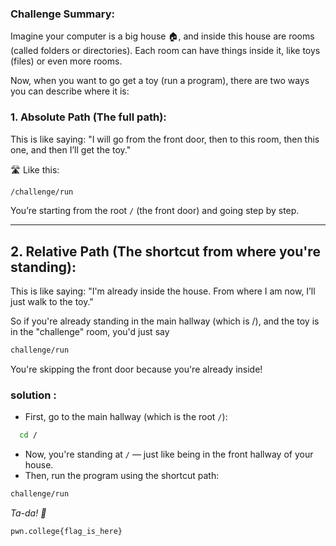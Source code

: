 ### Challenge Summary:
Imagine your computer is a big house 🏠, and inside this house are rooms (called folders or directories). Each room can have things inside it, like toys (files) or even more rooms.

Now, when you want to go get a toy (run a program), there are two ways you can describe where it is:

### 1. Absolute Path (The full path):
This is like saying:
"I will go from the front door, then to this room, then this one, and then I’ll get the toy."

🛣️ Like this:
```bash
/challenge/run
```
You’re starting from the root `/` (the front door) and going step by step.
_________________
## 2. Relative Path (The shortcut from where you're standing):
This is like saying:
"I'm already inside the house. From where I am now, I’ll just walk to the toy."

So if you're already standing in the main hallway (which is /), and the toy is in the "challenge" room, you'd just say
```bash
challenge/run
```
You're skipping the front door because you're already inside!

### solution : <br>
- First, go to the main hallway (which is the root `/`):
```bash
  cd /
```
- Now, you're standing at `/` — just like being in the front hallway of your house.
- Then, run the program using the shortcut path:
```bash
challenge/run
```
*Ta-da! 🎉* 
```bash
pwn.college{flag_is_here}
```


  
